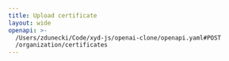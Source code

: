 ```yaml
---
title: Upload certificate
layout: wide
openapi: >-
  /Users/zdunecki/Code/xyd-js/openai-clone/openapi.yaml#POST
  /organization/certificates
---
```


